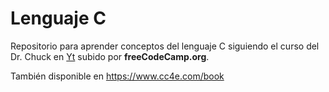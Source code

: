 # Lenguaje C

Repositorio para aprender conceptos del lenguaje C siguiendo el curso del Dr. Chuck en [Yt](https://youtu.be/PaPN51Mm5qQ?si=V7T7s8eDlp1LCqYL) subido por **freeCodeCamp.org**.

También disponible en https://www.cc4e.com/book